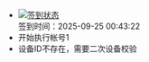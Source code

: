- [![签到状态](https://github.com/womade/Cloud189-Actions/actions/workflows/main.yml/badge.svg?branch=main)](https://github.com/womade/Cloud189-Actions/actions/workflows/main.yml) <br> 签到时间：2025-09-25 00:43:22
- 开始执行帐号1
- 设备ID不存在，需要二次设备校验
